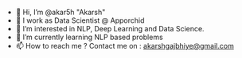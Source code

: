 - 👋 Hi, I’m @akar5h "Akarsh" 
- 💼 I work as Data Scientist @ Apporchid 
- 👀 I’m interested in NLP, Deep Learning and Data Science. 
- 🌱 I’m currently learning NLP based problems
- 📫 How to reach me ? Contact me on : akarshgajbhiye@gmail.com

<!---
akar5h/akar5h is a ✨ special ✨ repository because its `README.md` (this file) appears on your GitHub profile.
You can click the Preview link to take a look at your changes.
--->

